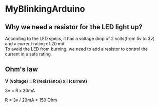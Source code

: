 # MyBlinkingArduino

## Why we need a resistor for the LED light up?

According to the LED specs, it has a voltage drop of 2 volts(from 5v to 3v) and a current rating of 20 mA.  
To avoid the LED from burning, we need to add a resistor to control the current in a safe rating.

## Ohm's law

**V (voltage) = R (resistance) x I (current)** 
  
3v = R x 20mA

R = 3v / 20mA = 150 Ohm
